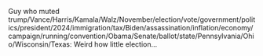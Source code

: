 Guy who muted trump/Vance/Harris/Kamala/Walz/November/election/vote/government/politics/president/2024/immigration/tax/Biden/assassination/inflation/economy/campaign/running/convention/Obama/Senate/ballot/state/Pennsylvania/Ohio/Wisconsin/Texas: Weird how little election…


